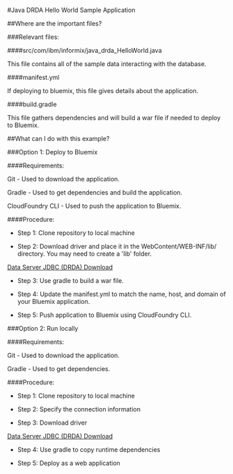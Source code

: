 #Java DRDA Hello World Sample Application

##Where are the important files?

###Relevant files:

####src/com/ibm/informix/java_drda_HelloWorld.java

This file contains all of the sample data interacting with the database.

####manifest.yml

If deploying to bluemix, this file gives details about the application.

####build.gradle

This file gathers dependencies and will build a war file if needed to deploy to Bluemix.

##What can I do with this example?

###Option 1: Deploy to Bluemix

####Requirements:

Git - Used to download the application.

Gradle -  Used to get dependencies and build the application.

CloudFoundry CLI -  Used to push the application to Bluemix.

####Procedure:

 * Step 1: Clone repository to local machine

 * Step 2: Download driver and place it in the WebContent/WEB-INF/lib/ directory. You may need to create a 'lib' folder.

[Data Server JDBC (DRDA) Download](http://www-01.ibm.com/support/docview.wss?uid=swg21363866)

 * Step 3: Use gradle to build a war file.
 
 * Step 4: Update the manifest.yml to match the name, host, and domain of your Bluemix application.
 	
 * Step 5: Push application to Bluemix using CloudFoundry CLI.

###Option 2: Run locally

####Requirements:

Git - Used to download the application.

Gradle -  Used to get dependencies.

####Procedure:

 * Step 1: Clone repository to local machine
 
 * Step 2: Specify the connection information
 
 * Step 3: Download driver
 
[Data Server JDBC (DRDA) Download](http://www-01.ibm.com/support/docview.wss?uid=swg21363866)

 * Step 4: Use gradle to copy runtime dependencies

 * Step 5: Deploy as a web application
